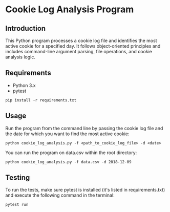 # Cookie Log Analysis Program

## Introduction
This Python program processes a cookie log file and identifies the most active cookie for a specified day. It follows object-oriented principles and includes command-line argument parsing, file operations, and cookie analysis logic.

## Requirements
- Python 3.x
- pytest

```
pip install -r requirements.txt
```

## Usage
Run the program from the command line by passing the cookie log file and the date for which you want to find the most active cookie:

``` 
python cookie_log_analysis.py -f <path_to_cookie_log_file> -d <date>
```

You can run the program on data.csv within the root directory:

``` 
python cookie_log_analysis.py -f data.csv -d 2018-12-09
```

## Testing
To run the tests, make sure pytest is installed (it's listed in requirements.txt) and execute the following command in the terminal:

```
pytest run
```